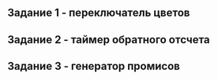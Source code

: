 ## Задание 1 - переключатель цветов
## Задание 2 - таймер обратного отсчета
## Задание 3 - генератор промисов
